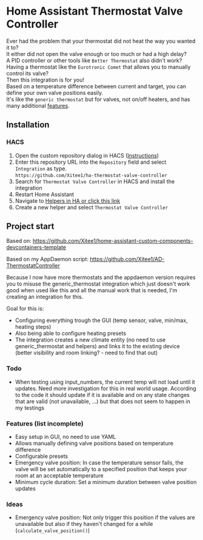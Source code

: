 # Home Assistant Thermostat Valve Controller

Ever had the problem that your thermostat did not heat the way you wanted it to?<br>
It either did not open the valve enough or too much or had a high delay?<br>
A PID controller or other tools like `Better Thermostat` also didn't work?<br>
Having a thermostat like the `Eurotronic Comet` that allows you to manually control its valve?<br>
Then this integration is for you!<br>
Based on a temperature difference between current and target, you can define your own valve positions easily.<br>
It's like the `generic thermostat` but for valves, not on/off heaters, and has many additional [features](#features-list-incomplete).


## Installation
### HACS
1. Open the custom repository dialog in HACS ([Instructions](https://www.hacs.xyz/docs/faq/custom_repositories/))
2. Enter this repository URL into the `Repository` field and select `Integration` as type.<br>`https://github.com/Xitee1/ha-thermostat-valve-controller`
3. Search for `Thermostat Valve Controller` in HACS and install the integration
4. Restart Home Assistant
5. Navigate to [Helpers in HA or click this link](https://my.home-assistant.io/redirect/helpers/)
6. Create a new helper and select `Thermostat Valve Controller`

## Project start

Based on: https://github.com/Xitee1/home-assistant-custom-components-devcontainers-template

Based on my AppDaemon script: https://github.com/Xitee1/AD-ThermostatController

Because I now have more thermostats and the appdaemon version requires you to misuse the generic_thermostat integration which just doesn't work good when used like this and all the manual work that is needed, I'm creating an integration for this.

Goal for this is:

- Configuring everything trough the GUI (temp sensor, valve, min/max, heating steps)
- Also being able to configure heating presets
- The integration creates a new climate entity (no need to use generic_thermostat and helpers) and links it to the existing device (better visibility and room linking? - need to find that out)

### Todo
- When testing using input_numbers, the current temp will not load until it updates. Need more investigation for this in real world usage. According to the code it should update if it is available and on any state changes that are valid (not unavailable, ...) but that does not seem to happen in my testings

### Features (list incomplete)

- Easy setup in GUI, no need to use YAML
- Allows manually defining valve positions based on temperature difference
- Configurable presets
- Emergency valve position: In case the temperature sensor fails, the valve will be set automatically to a specified position that keeps your room at an acceptable temperature
- Minimum cycle duration: Set a minimum duration between valve position updates

### Ideas

- Emergency valve position: Not only trigger this position if the values are unavailable but also if they haven't changed for a while (`calculate_valve_position()`)
